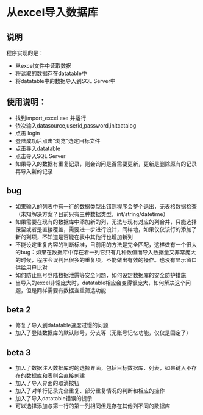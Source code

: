 
# 从excel导入数据库
## 说明
程序实现的是：		
* 从excel文件中读取数据
* 将读取的数据存在datatable中
* 将datatable中的数据导入到SQL Server中		
## 使用说明：		
* 找到import_excel.exe 并运行
* 依次输入datasource,userid,password,initcatalog
* 点击 login
* 登陆成功后点击“浏览”选定目标文件
* 点击导入datatable
* 点击导入SQL Server
* 如果导入的数据有重复记录，则会询问是否需要更新，更新是删除原有的记录再导入新的记录

## bug
* 如果输入的列表中有一行的数据类型出错则程序会整个退出，无表格数据检查（未知解决方案？目前只有三种数据类型，int/string/datetime）
* 如果需要在现有的数据库中添加新的列，无法与现有对应的列合并，只能选择保留或者是直接覆盖，需要进一步进行设计，同样地，如果仅仅该行的添加了新的列项，不知道是否能在表中其他行也增加新列
* 不能设定重复内容的判断标准，目前用的方法是完全匹配，这样做有一个很大的bug：如果在数据库中存在着一列它只有几种数值而导入数据量又非常庞大的时候，程序会误判出很多的重复项，不能做出有效的操作。也没有显示窗口供给用户比对
* 如何防止账号登陆数据泄露等安全问题，如何设定数据库的安全防护措施
* 当导入的excel非常庞大时，datatable相应会变得很庞大，如何解决这个问题，但是同样需要有数据查重筛选功能

## beta 2
* 修复了导入到datatable速度过慢的问题
* 加入了登陆数据库的默认账号，分支等（无账号记忆功能，仅仅是固定了)

## beta 3
* 加入了数据注入数据库时的选择界面，包括目标数据库、列表，如果键入不存在的数据库和表则会直接创建
* 加入了导入界面的取消按钮
* 加入了对单行记录完全重复、部分重复情况的判断和相应的操作
* 加入了导入datatable错误的提示
* 可以选择添加与第一行的第一列相同但是存在其他列不同的数据库
